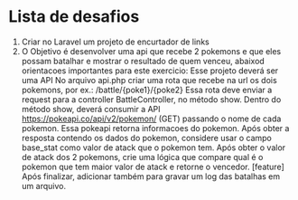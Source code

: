 # Lista de desafios

1. Criar no Laravel um projeto de encurtador de links
2. O Objetivo é desenvolver uma api que recebe 2 pokemons e que eles possam batalhar e mostrar o resultado de quem venceu, abaixod orientacoes importantes para este exercicio:
Esse projeto deverá ser uma API
No arquivo api.php criar uma rota que recebe na url os dois pokemons, por ex.: /battle/{poke1}/{poke2}
Essa rota deve enviar a request para a controller BattleController, no método show.
Dentro do método show, deverá consumir a API https://pokeapi.co/api/v2/pokemon/ (GET) passando o nome de cada pokemon.
Essa pokeapi retorna informacoes do pokemon.
Após obter a resposta contendo os dados do pokemon, considere usar o campo base_stat como valor de atack que o pokemon tem.
Após obter o valor de atack dos 2 pokemons, crie uma lógica que compare qual é o pokemon que tem maior valor de atack e retorne o vencedor.
[feature] Após finalizar, adicionar também para gravar um log das batalhas em um arquivo.
